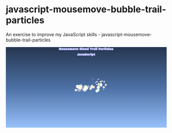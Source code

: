 # javascript-mousemove-bubble-trail-particles
An exercise to improve my JavaScript skills - javascript-mousemove-bubble-trail-particles

![Screenshot](javascript-mousemove-bubble-trail-particles.png)
